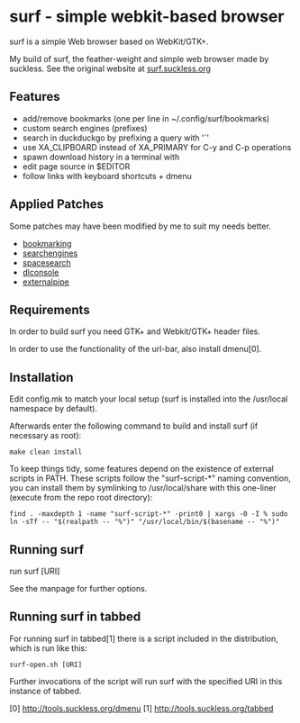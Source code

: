 # surf - simple webkit-based browser

surf is a simple Web browser based on WebKit/GTK+.

My build of surf, the feather-weight and simple web browser made by suckless.
See the original website at [surf.suckless.org](https://surf.suckless.org)

## Features

- add/remove bookmarks (one per line in ~/.config/surf/bookmarks)
- custom search engines (prefixes)
- search in duckduckgo by prefixing a query with '\`'
- use XA_CLIPBOARD instead of XA_PRIMARY for C-y and C-p operations
- spawn download history in a terminal with <C-S-d>
- edit page source in $EDITOR
- follow links with keyboard shortcuts + dmenu

## Applied Patches

Some patches may have been modified by me to suit my needs better.

- [bookmarking](http://surf.suckless.org/patches/bookmarking/)
- [searchengines](http://surf.suckless.org/patches/searchengines/)
- [spacesearch](http://surf.suckless.org/patches/spacesearch/)
- [dlconsole](https://surf.suckless.org/patches/dlconsole/)
- [externalpipe](https://surf.suckless.org/patches/externalpipe/)

## Requirements

In order to build surf you need GTK+ and Webkit/GTK+ header files.

In order to use the functionality of the url-bar, also install dmenu[0].

## Installation

Edit config.mk to match your local setup (surf is installed into
the /usr/local namespace by default).

Afterwards enter the following command to build and install surf (if
necessary as root):

    make clean install

To keep things tidy, some features depend on the existence of external scripts in PATH.
These scripts follow the "surf-script-*" naming convention, you can install them by
symlinking to /usr/local/share with this one-liner (execute from the repo root directory):

    find . -maxdepth 1 -name "surf-script-*" -print0 | xargs -0 -I % sudo ln -sTf -- "$(realpath -- "%")" "/usr/local/bin/$(basename -- "%")"

## Running surf

run
	surf [URI]

See the manpage for further options.

## Running surf in tabbed

For running surf in tabbed[1] there is a script included in the distribution,
which is run like this:

	surf-open.sh [URI]

Further invocations of the script will run surf with the specified URI in this
instance of tabbed.

[0] http://tools.suckless.org/dmenu
[1] http://tools.suckless.org/tabbed

